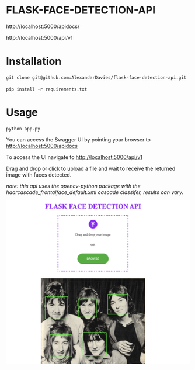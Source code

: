 # FLASK-FACE-DETECTION-API

http://localhost:5000/apidocs/

http://localhost:5000/api/v1

# Installation

    git clone git@github.com:AlexanderDavies/flask-face-detection-api.git

    pip install -r requirements.txt

# Usage

    python app.py

You can access the Swagger UI by pointing your browser to [http://localhost:5000/apidocs](http://localhost:5000/apidocs)

To access the UI navigate to [http://localhost:5000/api/v1](http://localhost:5000/api/v1)

Drag and drop or click to upload a file and wait to receive the returned image with faces detected.

_note: this api uses the opencv-python package with the haarcascade_frontalface_default.xml cascade classifer, results can vary._

![alt text](./assets/example.png)
